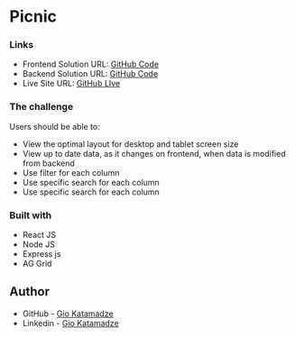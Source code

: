 # Picnic

### Links

- Frontend Solution URL: [GitHub Code](https://github.com/GioKatamadze/picnic-front)
- Backend Solution URL: [GitHub Code](https://github.com/GioKatamadze/picnic-api)
- Live Site URL: [GitHub LIve](https://hilarious-meringue-941730.netlify.app/)

### The challenge

Users should be able to:

- View the optimal layout for desktop and tablet screen size
- View up to date data, as it changes on frontend, when data is modified from backend
- Use filter for each column
- Use specific search for each column
- Use specific search for each column

### Built with

- React JS
- Node JS
- Express js
- AG Grid

## Author

- GitHub - [Gio Katamadze](https://github.com/GioKatamadze)
- Linkedin - [Gio Katamadze](https://www.linkedin.com/in/gio-katamadze-a409931a7)
